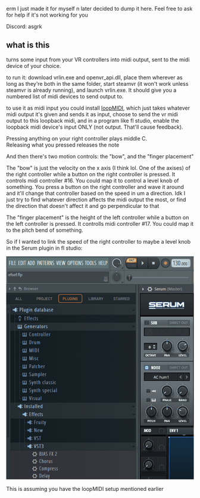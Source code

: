 erm I just made it for myself n later decided to dump it here. Feel free to ask for help if it's not working for you

Discord: asgrk

## what is this
turns some input from your VR controllers into midi output, sent to the midi device of your choice.

to run it: download vrlin.exe and openvr_api.dll, place them wherever as long as they're both in the same folder, start steamvr (it won't work unless steamvr is already running), and launch vrlin.exe. It should give you a numbered list of midi devices to send output to.

to use it as midi input you could install [loopMIDI](https://www.tobias-erichsen.de/software/loopmidi.html), which just takes whatever midi output it's given and sends it as input, choose to send the vr midi output to this loopback midi, and in a program like fl studio, enable the loopback midi device's input ONLY (not output. That'll cause feedback).

Pressing anything on your right controller plays middle C.<br>
Releasing what you pressed releases the note

And then there's two motion controls: the "bow", and the "finger placement"

The "bow" is just the velocity on the x axis (I think lol. One of the axises) of the right controller while a button on the right controller is pressed. It controls midi controller #16. You could map it to control a level knob of something. You press a button on the right controller and wave it around and it'll change that controller based on the speed in um a direction. Idk I just try to find whatever direction affects the midi output the most, or find the direction that doesn't affect it and go perpendicular to that

The  "finger placement" is the height of the left controller while a button on the left controller is pressed. It controlls midi controller #17. You could map it to the pitch bend of something.

So if I wanted to link the speed of the right controller to maybe a level knob in the Serum plugin in fl studio: 

![Linking "bow" to level knob in fl studio](gifs/how%20to%20link%20vr%20midi.gif)

This is assuming you have the loopMIDI setup mentioned earlier

